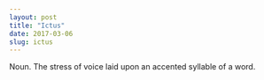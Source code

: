 ```yaml
---
layout: post
title: "Ictus"
date: 2017-03-06
slug: ictus
---
```


Noun. The stress of voice laid upon an accented syllable of a word.
